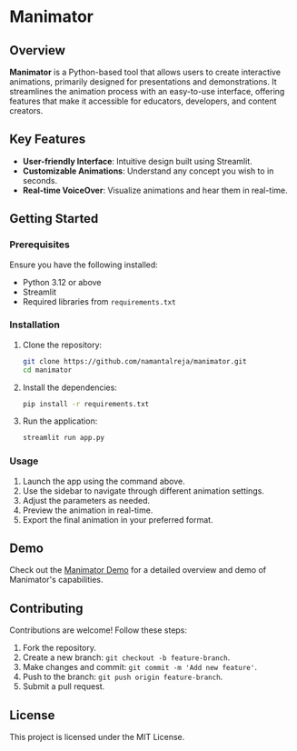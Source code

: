 
# Manimator

## Overview

**Manimator** is a Python-based tool that allows users to create interactive animations, primarily designed for presentations and demonstrations. It streamlines the animation process with an easy-to-use interface, offering features that make it accessible for educators, developers, and content creators.

## Key Features

- **User-friendly Interface**: Intuitive design built using Streamlit.
- **Customizable Animations**: Understand any concept you wish to in seconds.
- **Real-time VoiceOver**: Visualize animations and hear them in real-time.

## Getting Started

### Prerequisites

Ensure you have the following installed:
- Python 3.12 or above
- Streamlit
- Required libraries from `requirements.txt`

### Installation

1. Clone the repository:
    ```bash
    git clone https://github.com/namantalreja/manimator.git
    cd manimator
    ```
2. Install the dependencies:
    ```bash
    pip install -r requirements.txt
    ```

3. Run the application:
    ```bash
    streamlit run app.py
    ```

### Usage

1. Launch the app using the command above.
2. Use the sidebar to navigate through different animation settings.
3. Adjust the parameters as needed.
4. Preview the animation in real-time.
5. Export the final animation in your preferred format.

## Demo

Check out the [Manimator Demo]() for a detailed overview and demo of Manimator's capabilities.

## Contributing

Contributions are welcome! Follow these steps:
1. Fork the repository.
2. Create a new branch: `git checkout -b feature-branch`.
3. Make changes and commit: `git commit -m 'Add new feature'`.
4. Push to the branch: `git push origin feature-branch`.
5. Submit a pull request.

## License

This project is licensed under the MIT License.
